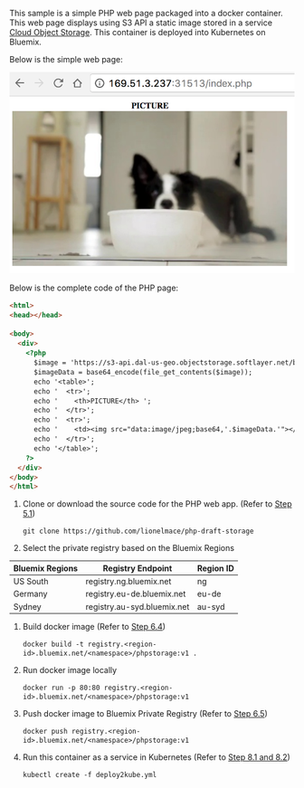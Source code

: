 
This sample is a simple PHP web page packaged into a docker container. This web page displays using S3 API a static image stored in a service [Cloud Object Storage](https://console.bluemix.net/catalog/infrastructure/cloud_object_storage). This container is deployed into Kubernetes on Bluemix.

Below is the simple web page:

![](./phpscreenshot.png)

Below is the complete code of the PHP page:

```html
<html>
<head></head>

<body>
  <div>
    <?php
      $image = 'https://s3-api.dal-us-geo.objectstorage.softlayer.net/bucket-watson-test-2/frame0_Dog-5631.jpg';
      $imageData = base64_encode(file_get_contents($image));
      echo '<table>';
      echo '  <tr>';
      echo '    <th>PICTURE</th> ';
      echo '  </tr>';
      echo '  <tr>';
      echo '    <td><img src="data:image/jpeg;base64,'.$imageData.'"></td>';
      echo '  </tr>';
      echo '</table>';
    ?>
  </div>
</body>
</html>
```

1. Clone or download the source code for the PHP web app. (Refer to [Step 5.1](https://github.com/lionelmace/bluemix-labs/tree/master/labs/Lab%20Kubernetes%20-%20Orchestrate%20your%20docker%20containers#step-5---get-and-build-the-application-code))
    ```
    git clone https://github.com/lionelmace/php-draft-storage
    ```

1. Select the private registry based on the Bluemix Regions

| Bluemix Regions | Registry Endpoint           | Region ID |
| --------------- | --------------------------- | --------- |      
| US South        |	registry.ng.bluemix.net	    | ng        |
| Germany         |	registry.eu-de.bluemix.net  | eu-de     |
| Sydney          |	registry.au-syd.bluemix.net | au-syd    |

1. Build docker image (Refer to [Step 6.4](https://github.com/lionelmace/bluemix-labs/tree/master/labs/Lab%20Kubernetes%20-%20Orchestrate%20your%20docker%20containers#step-6---build-and-push-the-application-container))
    ```
    docker build -t registry.<region-id>.bluemix.net/<namespace>/phpstorage:v1 .
    ```

1. Run docker image locally
    ```
    docker run -p 80:80 registry.<region-id>.bluemix.net/<namespace>/phpstorage:v1
    ```

1. Push docker image to Bluemix Private Registry (Refer to [Step 6.5](https://github.com/lionelmace/bluemix-labs/tree/master/labs/Lab%20Kubernetes%20-%20Orchestrate%20your%20docker%20containers#step-6---build-and-push-the-application-container))
    ```
    docker push registry.<region-id>.bluemix.net/<namespace>/phpstorage:v1
    ```

1. Run this container as a service in Kubernetes (Refer to [Step 8.1 and 8.2](https://github.com/lionelmace/bluemix-labs/tree/master/labs/Lab%20Kubernetes%20-%20Orchestrate%20your%20docker%20containers#step-8---create-kubernetes-services-and-deployments))
    ```
    kubectl create -f deploy2kube.yml
    ```
